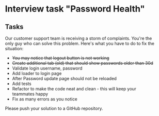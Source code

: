 # Interview task "Password Health"

## Tasks

 Our customer support team is receiving a storm of complaints. You're the only guy who can solve this problem. Here's what you have to do to fix the situation:

* ~~You may notice that logout button is not working~~ 
* ~~Create additional tab (old) that should show passwords older than 30d~~
* Validate login username, password
* Add loader to login page
* After Password update page should not be reloaded
* Add tests
* Refactor to make the code neat and clean - this will keep your teammates happy
* Fix as many errors as you notice


Please push your solution to a GitHub repository.
